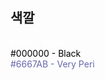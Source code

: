 ## 색깔

<div style="color:#ffffff">
#ffffff - White
</div>

<div style="color:#000000">
#000000 - Black
</div>

<div style="color:#6667AB">
#6667AB - Very Peri
</div>